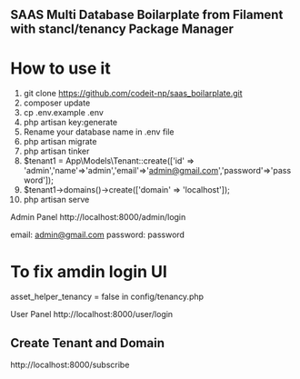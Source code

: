 ## SAAS Multi Database Boilarplate from Filament with stancl/tenancy Package Manager

# How to use it

1. git clone https://github.com/codeit-np/saas_boilarplate.git
2. composer update
3. cp .env.example .env
4. php artisan key:generate
5. Rename your database name in .env file
6. php artisan migrate
7. php artisan tinker
8. $tenant1 = App\Models\Tenant::create(['id' => 'admin','name'=>'admin','email'=>'admin@gmail.com','password'=>'password']);
9. $tenant1->domains()->create(['domain' => 'localhost']);
10. php artisan serve

Admin Panel
http://localhost:8000/admin/login

email: admin@gmail.com
password: password

# To fix amdin login UI

asset_helper_tenancy = false in config/tenancy.php

User Panel
http://localhost:8000/user/login

## Create Tenant and Domain

http://localhost:8000/subscribe
